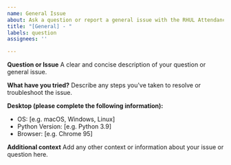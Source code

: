 ```yaml
---
name: General Issue
about: Ask a question or report a general issue with the RHUL Attendance Bot script
title: "[General] - "
labels: question
assignees: ''

---
```


**Question or Issue**
A clear and concise description of your question or general issue.

**What have you tried?**
Describe any steps you've taken to resolve or troubleshoot the issue.

**Desktop (please complete the following information):**
- OS: [e.g. macOS, Windows, Linux]
- Python Version: [e.g. Python 3.9]
- Browser: [e.g. Chrome 95]

**Additional context**
Add any other context or information about your issue or question here.
